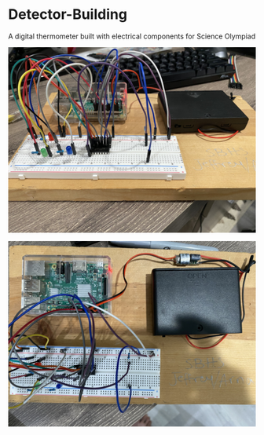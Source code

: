 # Detector-Building
A digital thermometer built with electrical components for Science Olympiad

![](Images/ethermo1.JPG)

![](Images/ethermo2.JPG)
